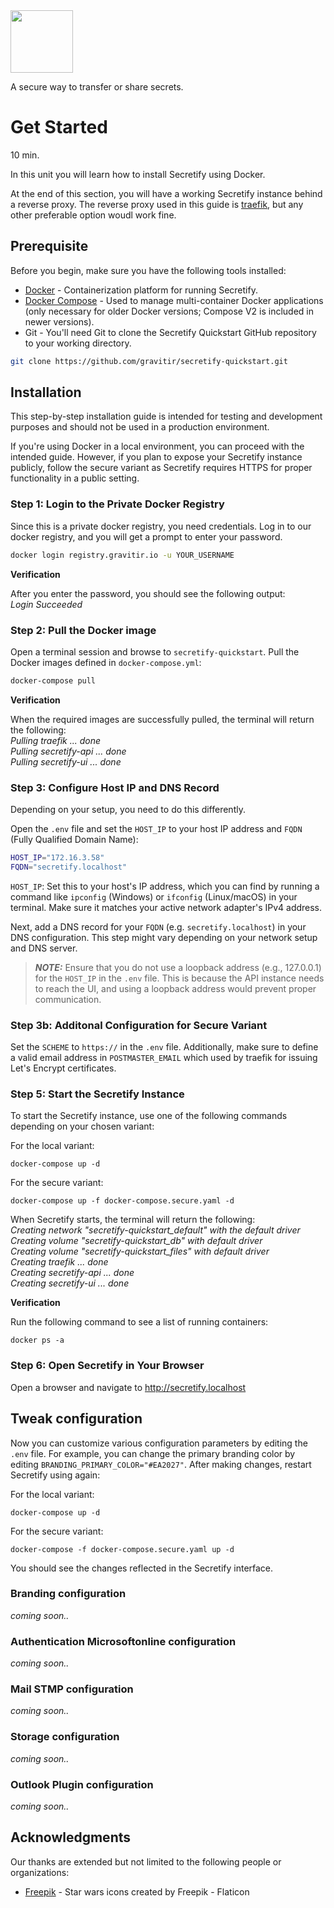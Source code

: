 <img src="https://app.secretify.io/assets/logo.svg" width="100">

A secure way to transfer or share secrets.

# Get Started

10 min.

In this unit you will learn how to install Secretify using Docker.

At the end of this section, you will have a working Secretify instance behind a reverse proxy. The reverse proxy used in this guide is [traefik](https://traefik.io/), but any other preferable option woudl work fine.

## Prerequisite

Before you begin, make sure you have the following tools installed:

* [Docker](https://docs.docker.com/engine/install/) - Containerization platform for running Secretify.
* [Docker Compose](https://docs.docker.com/compose/install/) - Used to manage multi-container Docker applications (only necessary for older Docker versions; Compose V2 is included in newer versions).
* Git - You'll need Git to clone the Secretify Quickstart GitHub repository to your working directory.

```bash
git clone https://github.com/gravitir/secretify-quickstart.git
```

## Installation

This step-by-step installation guide is intended for testing and development purposes and should not be used in a production environment.

If you're using Docker in a local environment, you can proceed with the intended guide. However, if you plan to expose your Secretify instance publicly, follow the secure variant as Secretify requires HTTPS for proper functionality in a public setting.

### Step 1: Login to the Private Docker Registry

Since this is a private docker registry, you need credentials. Log in to our docker registry, and you will get a prompt to enter your password.

```bash
docker login registry.gravitir.io -u YOUR_USERNAME
```

**Verification**

After you enter the password, you should see the following output:  
*Login Succeeded*

### Step 2: Pull the Docker image

Open a terminal session and browse to `secretify-quickstart`. Pull the Docker images defined in `docker-compose.yml`:

```bash
docker-compose pull
```

**Verification**

When the required images are successfully pulled, the terminal will return the following:  
*Pulling traefik       ... done*  
*Pulling secretify-api ... done*  
*Pulling secretify-ui  ... done*

### Step 3: Configure Host IP and DNS Record

Depending on your setup, you need to do this differently.

Open the `.env` file and set the `HOST_IP` to your host IP address and `FQDN` (Fully Qualified Domain Name): 

```bash
HOST_IP="172.16.3.58"
FQDN="secretify.localhost"
```

`HOST_IP`: Set this to your host's IP address, which you can find by running a command like `ipconfig` (Windows) or `ifconfig` (Linux/macOS) in your terminal. Make sure it matches your active network adapter's IPv4 address.

Next, add a DNS record for your `FQDN` (e.g. `secretify.localhost`) in your DNS configuration. This step might vary depending on your network setup and DNS server.

> **_NOTE:_**   Ensure that you do not use a loopback address (e.g., 127.0.0.1) for the `HOST_IP` in the `.env` file. This is because the API instance needs to reach the UI, and using a loopback address would prevent proper communication.

### Step 3b: Additonal Configuration for Secure Variant

Set the `SCHEME` to `https://` in the `.env` file. Additionally, make sure to define a valid email address in `POSTMASTER_EMAIL` which used by traefik for issuing Let's Encrypt certificates.

### Step 5: Start the Secretify Instance

To start the Secretify instance, use one of the following commands depending on your chosen variant:

For the local variant:

```
docker-compose up -d
```

For the secure variant:

```
docker-compose up -f docker-compose.secure.yaml -d
```

When Secretify starts, the terminal will return the following:  
*Creating network "secretify-quickstart_default" with the default driver*  
*Creating volume "secretify-quickstart_db" with default driver*  
*Creating volume "secretify-quickstart_files" with default driver*  
*Creating traefik       ... done*  
*Creating secretify-api ... done*  
*Creating secretify-ui  ... done*  

**Verification**

Run the following command to see a list of running containers:

```
docker ps -a
```

### Step 6: Open Secretify in Your Browser

Open a browser and navigate to http://secretify.localhost

## Tweak configuration

Now you can customize various configuration parameters by editing the `.env` file. For example, you can change the primary branding color by editing `BRANDING_PRIMARY_COLOR="#EA2027"`. After making changes, restart Secretify using again:

For the local variant:

```
docker-compose up -d
```

For the secure variant:

```
docker-compose -f docker-compose.secure.yaml up -d
```

You should see the changes reflected in the Secretify interface.

### Branding configuration

*coming soon..*

### Authentication Microsoftonline configuration

*coming soon..*

### Mail STMP configuration

*coming soon..*

### Storage configuration

*coming soon..*

### Outlook Plugin configuration

*coming soon..*

## Acknowledgments

Our thanks are extended but not limited to the following people or organizations:

* [Freepik](https://www.flaticon.com/free-icons/star-wars) - Star wars icons created by Freepik - Flaticon
